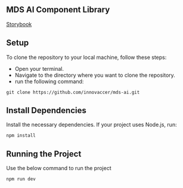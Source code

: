 ## MDS AI Component Library

[Storybook](https://innovaccer.github.io/mds-ai)

## Setup

To clone the repository to your local machine, follow these steps:

- Open your terminal.
- Navigate to the directory where you want to clone the repository.
- run the following command:

```
git clone https://github.com/innovaccer/mds-ai.git
```

## Install Dependencies

Install the necessary dependencies. If your project uses Node.js, run:

```
npm install
```

## Running the Project

Use the below command to run the project

```
npm run dev
```

